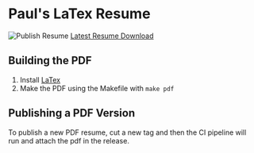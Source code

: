 # Paul's LaTex Resume
![Publish Resume](https://github.com/maxwellpaulm/resume/actions/workflows/publish_resume.yml/badge.svg)
[Latest Resume Download](https://github.com/maxwellpaulm/resume/releases/latest/download/paul_maxwell_resume.pdf)

## Building the PDF
1. Install [LaTex](https://www.latex-project.org/get/)
2. Make the PDF using the Makefile with ```make pdf```

## Publishing a PDF Version
To publish a new PDF resume, cut a new tag and then the CI pipeline will run and attach the pdf in the release.
